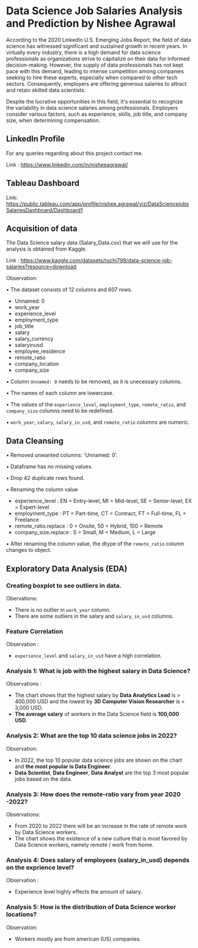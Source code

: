 # Data Science Job Salaries Analysis and Prediction by Nishee Agrawal

According to the 2020 LinkedIn U.S. Emerging Jobs Report, the field of data science has witnessed significant and sustained growth in recent years. In virtually every industry, there is a high demand for data science professionals as organizations strive to capitalize on their data for informed decision-making. However, the supply of data professionals has not kept pace with this demand, leading to intense competition among companies seeking to hire these experts, especially when compared to other tech sectors. Consequently, employers are offering generous salaries to attract and retain skilled data scientists.

Despite the lucrative opportunities in this field, it's essential to recognize the variability in data science salaries among professionals. Employers consider various factors, such as experience, skills, job title, and company size, when determining compensation.

## LinkedIn Profile
For any queries regarding about this project contact me.

Link : https://www.linkedin.com/in/nisheeagrawal/

## Tableau Dashboard

Link: https://public.tableau.com/app/profile/nishee.agrawal/viz/DataSciencejobsSalariesDashboard/Dashboard1

## Acquisition of data
The Data Science salary data (Salary_Data.csv) that we will use for the analysis is obtained from Kaggle.

Link : https://www.kaggle.com/datasets/ruchi798/data-science-job-salaries?resource=download



Observation:

• The dataset consists of 12 columns and 607 rows.
  - Unnamed: 0
  - work_year
  - experience_level
  - employment_type
  - job_title
  - salary
  - salary_currency
  - salaryinusd
  - employee_residence
  - remote_ratio
  - company_location
  - company_size

• Column `Unnamed: 0` needs to be removed, as it is unecessary columns.

• The names of each column are lowercase.

• The values of the `experience_level`, `employment_type`, `remote_ratio`, and `company_size` columns need to be redefined.

• `work_year`, `salary`, `salary_in_usd`, and `remote_ratio` columns are numeric.

## Data Cleansing
• Removed unwanted columns: 'Unnamed: 0'.

• Dataframe has no missing values.

• Drop 42 duplicate rows found.

• Renaming the column value
  - experience_level : EN = Entry-level, MI = Mid-level, SE = Senior-level, EX = Expert-level
  - employment_type : PT = Part-time, CT = Contract, FT = Full-time, FL = Freelance
  - remote_ratio.replace : 0 = Onsite, 50 = Hybrid, 100 = Remote
  - company_size.replace : S = Small, M = Medium, L = Large

• After renaming the column value, the dtype of the `remote_ratio` column changes to object.

## Exploratory Data Analysis (EDA)

### Creating boxplot to see outliers in data.

Obervations:
- There is no outlier in `work_year` column.
- There are some outliers in the salary and `salary_in_usd` columns.

### Feature Correlation

Observation :
- `experience_level` and `salary_in_usd` have a high correlation.

### Analysis 1: What is job with the highest salary in Data Science?

Observations :
- The chart shows that the highest salary by **Data Analytics Lead** is > 400,000 USD and the lowest by **3D Computer Vision Researcher** is < 3,000 USD.
- **The average salary** of workers in the Data Science field is **100,000 USD**.

### Analysis 2: What are the top 10 data science jobs in 2022?

Observation:
- In 2022, the top 10 popular data science jobs are shown on the chart and **the most popular is Data Engineer**.
- **Data Scientist**, **Data Engineer**, **Data Analyst** are the top 3 most popular jobs based on the data.

### Analysis 3: How does the remote-ratio vary from year 2020 -2022?

Observations:
- From 2020 to 2022 there will be an increase in the rate of remote work by Data Science workers.
- The chart shows the existence of a new culture that is most favored by Data Science workers, namely remote / work from home.

### Analysis 4: Does salary of employees (salary_in_usd) depends on the exprience level?

Observation :
- Experience level highly effects the amount of salary.

### Analysis 5: How is the distribution of Data Science worker locations?

Observation:
- Workers mostly are from american (US) companies.
